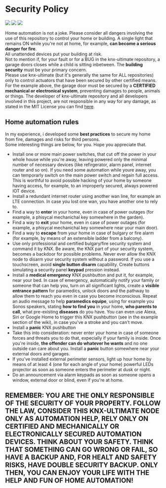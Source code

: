 # Security Policy
<a href="https://github.com/Supergiovane/node-red-contrib-knx-ultimate/blob/master/SECURITY.md"><img src="https://raw.githubusercontent.com/Supergiovane/node-red-contrib-knx-ultimate/master/img/wiki/flags/usa-today.png"/></a>
<a href="https://github.com/Supergiovane/node-red-contrib-knx-ultimate/blob/master/de-SECURITY.md"><img src="https://raw.githubusercontent.com/Supergiovane/node-red-contrib-knx-ultimate/master/img/wiki/flags/germany.png"/></a>
<a href="https://github.com/Supergiovane/node-red-contrib-knx-ultimate/blob/master/it-SECURITY.md"><img src="https://raw.githubusercontent.com/Supergiovane/node-red-contrib-knx-ultimate/master/img/wiki/flags/italy.png"/></a>

Home automation is not a joke. Please consider all dangers involving the use of this repository to control your home or building.
A single light that remains ON while you're not at home, for example, **can become a serious danger for fire**.<br/>
All unattended devices put your building at risk.<br/>
Not to mention if, for your fault or for a BUG in the knx-ultimate repository, a garage doors closes while a child is sitting inbetween.
The **building security** must be your primary concern.<br/>
Please use knx-ultimate (but it's generally the same for ALL repositories) only to control actuators that have been secured by other certified means.<br/>
For the example above, the garage door must be secured by a **CERTIFIED mechanical or electronical system**, preventing damages to people, animals or things.
The developer of knx-ultimate repository and all developers involved in this project, are not responsible in any way for any damage, as stated in the MIT License you can find [here](https://github.com/Supergiovane/node-red-contrib-knx-ultimate/blob/master/LICENSE).<br/>


## Home automation rules

In my experience, i developed some **best practices** to secure my home from fire, damages and risks for third persons.<br/>
Some interesting things are below, for you. Hope you appreciate that.<br/>

* Install one or more main power switches, that cut off the power in your whole house while you're away, leaving powered only the minimal number of necessary devices (like refirgerator, alarm panel, internet router and so on). If you need some automation while youre away, you can temporarly switch on the main power switch and regain full access. This is worthful to avoid possible hacking of your home by someone having access, for example, to an improperly secured, always powered IOT device.
* Install a redundant internet router using another wan line, for example an LTE connection. In case you lost one wan, you have another one to rely to.
* Find a way to **enter** in your home, even in case of power outages (for example, a phisycal mechanichal key somewhere in the garden).
* Find a way to **exit** your home, even in case of power outages (for example, a phisycal mechanichal key somewhere near your main door).
* Find a way to **escape** from your home in case of bulgary or fire alarm (for example, by means of an extensible ladder from a balcony).
* Use only professional and certified bulgary/fire security system and command it by KNX. Be aware, the KNX part of your security system, becomes a backdoor for possible problems. Never ever allow the KNX node to disarm your security system without a password. If you use a touchscreen, avoid **single button disarm** capability. Create buttons simulating a security panel **keypad** pression instead.
* Install a **medical emergency** KNX pushbutton and put it, for example, near your bed. In case of emergency, automatically notify your family or someone that can help you, turn on all significant lights, create a **visible entrance pattern** for paramedics, unlock doors and the pathway to allow them to reach you even in case you become inconscious. Repeat an audio message to help **paramedics equipe**, using for example you Sonos speakers, stating **how to find you** in your home, **who parents to call**, what pre-existing **diseases** do you have. You can even use Alexa, Siri or Google Home to trigger this KNX pushbutton (see in the example section of the wiki), in case you've a stroke and you can't move.
* Install a **panic** KNX pushbutton
* Take this into consideration: never enter your home in case of someone forces and threats you to do that, expecially if your family is inside. Once you're inside, **the offender can do whatever he wants** and no one outside can care about you. Install a **panic** button somewhere near your external doors and garages.
* If you've installed external perimeter sensors, light up hour home by means of at least 4 (one for each angle of your home) powerful LEDs projector as soon as someone enters the perimeter at dusk or night.
* Do an announcement via alarm keypads as soon as someone opens a window, external door or blind, even if you're at home.



## REMEMBER: YOU ARE THE ONLY RESPONSIBLE OF THE SECURITY OF YOUR PROPERTY. FOLLOW THE LAW, CONSIDER THIS KNX-ULTIMATE NODE ONLY AS AUTOMATION HELP, RELY ONLY ON CERTIFIED AND MECHANICALLY OR ELECTRONICALLY SECURED AUTOMATION DEVICES. THINK ABOUT YOUR SAFETY. THINK THAT SOMETHING CAN GO WRONG OR FAIL, SO HAVE A BACKUP AND, FOR HEALT AND SAFETY RISKS, HAVE DOUBLE SECURITY BACKUP. ONLY THEN, YOU CAN ENJOY YOUR LIFE WITH THE HELP AND FUN OF HOME AUTOMATION!
